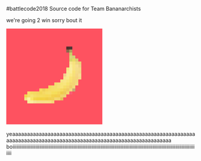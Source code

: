 #battlecode2018
Source code for Team Bananarchists

we're going 2 win sorry bout it

![](bananarchist_red_3.jpg)

yeaaaaaaaaaaaaaaaaaaaaaaaaaaaaaaaaaaaaaaaaaaaaaaaaaaaaaaaaaaaaaaaaaaaaaaaaaaaaaaaaaaaaaaaaaaaaaaaaaaaaaaaaaaaaaaaaaaaaaa boiiiiiiiiiiiiiiiiiiiiiiiiiiiiiiiiiiiiiiiiiiiiiiiiiiiiiiiiiiiiiiiiiiiiiiiiiiiiiiiiiiiiiiiiiiiiiiiiiiiiiiiiiiiiiiiiiiiiiiiiiiiiiiiiiiiiiiiiiiiiiiiiiii
